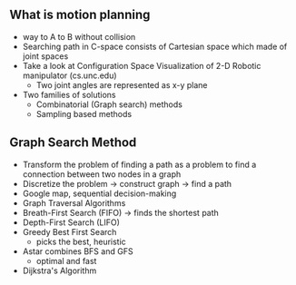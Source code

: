 ## What is motion planning
- way to A to B without collision
- Searching path in C-space consists of Cartesian space  which made of joint spaces
- Take a look at Configuration Space Visualization of 2-D Robotic manipulator (cs.unc.edu)
	- Two joint angles are represented as x-y plane
- Two families of solutions
	- Combinatorial (Graph search) methods
	- Sampling based methods
## Graph Search Method
- Transform the problem of finding a path as a problem to find a connection between two nodes in a graph
- Discretize the problem → construct graph → find a path
- Google map, sequential decision-making
- Graph Traversal Algorithms
- Breath-First Search (FIFO) → finds the shortest path
- Depth-First Search (LIFO) 
- Greedy Best First Search
	- picks the best, heuristic
- Astar combines BFS and GFS
	- optimal and fast
- Dijkstra's Algorithm